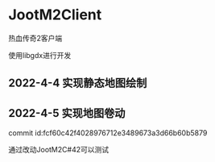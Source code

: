 # JootM2Client
热血传奇2客户端

使用libgdx进行开发

## 2022-4-4 实现静态地图绘制

## 2022-4-5 实现地图卷动

commit id:fcf60c42f4028976712e3489673a3d66b60b5879

通过改动JootM2C#42可以测试
